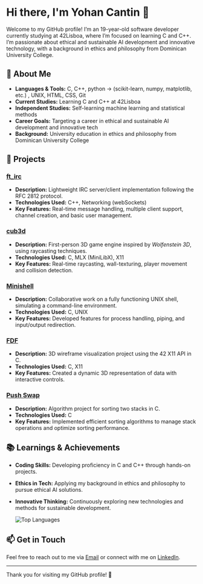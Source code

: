 # Hi there, I'm Yohan Cantin 👋

Welcome to my GitHub profile! I’m an 19-year-old software developer currently studying at 42Lisboa, where I’m focused on learning C and C++. I’m passionate about ethical and sustainable AI development and innovative technology, with a background in ethics and philosophy from Dominican University College.

## 🚀 About Me

- **Languages & Tools:** C, C++, python -> (scikit-learn, numpy, matplotlib, etc.) , UNIX, HTML, CSS, Git
- **Current Studies:** Learning C and C++ at 42Lisboa
- **Independent Studies:** Self-learning machine learning and statistical methods
- **Career Goals:** Targeting a career in ethical and sustainable AI development and innovative tech
- **Background:** University education in ethics and philosophy from Dominican University College

## 🌟 Projects

### [ft_irc](https://github.com/Cremdemout1/ft_irc)
- **Description:** Lightweight IRC server/client implementation following the RFC 2812 protocol.
- **Technologies Used:** C++, Networking (webSockets)
- **Key Features:** Real-time message handling, multiple client support, channel creation, and basic user management.

### [cub3d](https://github.com/Cremdemout1/cub3d)
- **Description:** First-person 3D game engine inspired by *Wolfenstein 3D*, using raycasting techniques.
- **Technologies Used:** C, MLX (MiniLibX), X11
- **Key Features:** Real-time raycasting, wall-texturing, player movement and collision detection.
  
### [Minishell](https://github.com/Cremdemout1/minishell)
- **Description:** Collaborative work on a fully functioning UNIX shell, simulating a command-line environment.
- **Technologies Used:** C, UNIX
- **Key Features:** Developed features for process handling, piping, and input/output redirection.

### [FDF](https://github.com/Cremdemout1/FdF)
- **Description:** 3D wireframe visualization project using the 42 X11 API in C.
- **Technologies Used:** C, X11
- **Key Features:** Created a dynamic 3D representation of data with interactive controls.

### [Push Swap](https://github.com/Cremdemout1/push_swap)
- **Description:** Algorithm project for sorting two stacks in C.
- **Technologies Used:** C
- **Key Features:** Implemented efficient sorting algorithms to manage stack operations and optimize sorting performance.

## 📚 Learnings & Achievements

- **Coding Skills:** Developing proficiency in C and C++ through hands-on projects.
- **Ethics in Tech:** Applying my background in ethics and philosophy to pursue ethical AI solutions.
- **Innovative Thinking:** Continuously exploring new technologies and methods for sustainable development.

    ![Top Languages](https://github-readme-stats.vercel.app/api/top-langs/?username=Cremdemout1&layout=compact&theme=radical&langs_count=6)

## 📫 Get in Touch

Feel free to reach out to me via [Email](mailto:yohancantin22@gmail.com) or connect with me on [LinkedIn](https://www.linkedin.com/in/yohan-cantin-562867240).

---

Thank you for visiting my GitHub profile! 🎉

